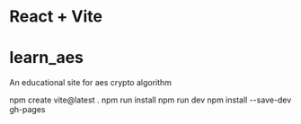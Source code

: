 # React + Vite
# learn_aes

An educational site for aes crypto algorithm



npm create vite@latest .
npm run install
npm run dev
npm install --save-dev gh-pages
